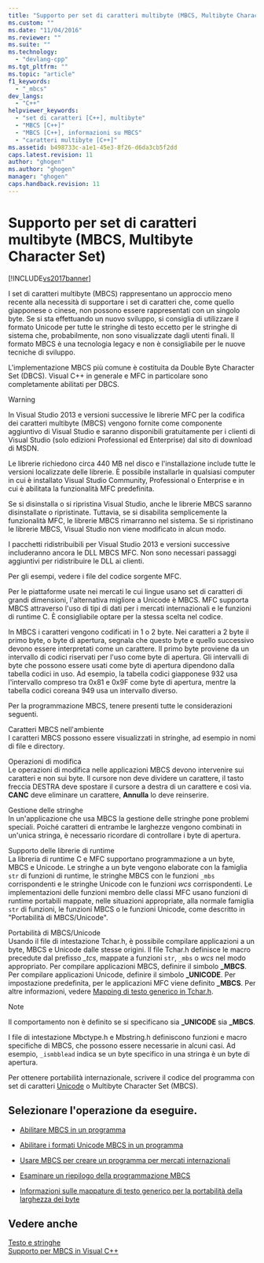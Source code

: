 ```yaml
---
title: "Supporto per set di caratteri multibyte (MBCS, Multibyte Character Set) | Microsoft Docs"
ms.custom: ""
ms.date: "11/04/2016"
ms.reviewer: ""
ms.suite: ""
ms.technology: 
  - "devlang-cpp"
ms.tgt_pltfrm: ""
ms.topic: "article"
f1_keywords: 
  - "_mbcs"
dev_langs: 
  - "C++"
helpviewer_keywords: 
  - "set di caratteri [C++], multibyte"
  - "MBCS [C++]"
  - "MBCS [C++], informazioni su MBCS"
  - "caratteri multibyte [C++]"
ms.assetid: b498733c-a1e1-45e3-8f26-d6da3cb5f2dd
caps.latest.revision: 11
author: "ghogen"
ms.author: "ghogen"
manager: "ghogen"
caps.handback.revision: 11
---
```

# Supporto per set di caratteri multibyte (MBCS, Multibyte Character Set)
[!INCLUDE[vs2017banner](../assembler/inline/includes/vs2017banner.md)]

I set di caratteri multibyte \(MBCS\) rappresentano un approccio meno recente alla necessità di supportare i set di caratteri che, come quello giapponese o cinese, non possono essere rappresentati con un singolo byte.  Se si sta effettuando un nuovo sviluppo, si consiglia di utilizzare il formato Unicode per tutte le stringhe di testo eccetto per le stringhe di sistema che, probabilmente, non sono visualizzate dagli utenti finali.  Il formato MBCS è una tecnologia legacy e non è consigliabile per le nuove tecniche di sviluppo.  
  
 L'implementazione MBCS più comune è costituita da Double Byte Character Set \(DBCS\).  Visual C\+\+ in generale e MFC in particolare sono completamente abilitati per DBCS.  
  
> [!WARNING]
>  In Visual Studio 2013 e versioni successive le librerie MFC per la codifica dei caratteri multibyte \(MBCS\) vengono fornite come componente aggiuntivo di Visual Studio e saranno disponibili gratuitamente per i clienti di Visual Studio \(solo edizioni Professional ed Enterprise\) dal sito di download di MSDN.  
>   
>  Le librerie richiedono circa 440 MB nel disco e l'installazione include tutte le versioni localizzate delle librerie.  È possibile installarle in qualsiasi computer in cui è installato Visual Studio Community, Professional o Enterprise e in cui è abilitata la funzionalità MFC predefinita.  
>   
>  Se si disinstalla o si ripristina Visual Studio, anche le librerie MBCS saranno disinstallate o ripristinate.  Tuttavia, se si disabilita semplicemente la funzionalità MFC, le librerie MBCS rimarranno nel sistema.  Se si ripristinano le librerie MBCS, Visual Studio non viene modificato in alcun modo.  
>   
>  I pacchetti ridistribuibili per Visual Studio 2013 e versioni successive includeranno ancora le DLL MBCS MFC.  Non sono necessari passaggi aggiuntivi per ridistribuire le DLL ai clienti.  
  
 Per gli esempi, vedere i file del codice sorgente MFC.  
  
 Per le piattaforme usate nei mercati le cui lingue usano set di caratteri di grandi dimensioni, l'alternativa migliore a Unicode è MBCS.  MFC supporta MBCS attraverso l'uso di tipi di dati per i mercati internazionali e le funzioni di runtime C.  È consigliabile optare per la stessa scelta nel codice.  
  
 In MBCS i caratteri vengono codificati in 1 o 2 byte.  Nei caratteri a 2 byte il primo byte, o byte di apertura, segnala che questo byte e quello successivo devono essere interpretati come un carattere.  Il primo byte proviene da un intervallo di codici riservati per l'uso come byte di apertura.  Gli intervalli di byte che possono essere usati come byte di apertura dipendono dalla tabella codici in uso.  Ad esempio, la tabella codici giapponese 932 usa l'intervallo compreso tra 0x81 e 0x9F come byte di apertura, mentre la tabella codici coreana 949 usa un intervallo diverso.  
  
 Per la programmazione MBCS, tenere presenti tutte le considerazioni seguenti.  
  
 Caratteri MBCS nell'ambiente  
 I caratteri MBCS possono essere visualizzati in stringhe, ad esempio in nomi di file e directory.  
  
 Operazioni di modifica  
 Le operazioni di modifica nelle applicazioni MBCS devono intervenire sui caratteri e non sui byte.  Il cursore non deve dividere un carattere, il tasto freccia DESTRA deve spostare il cursore a destra di un carattere e così via.  **CANC** deve eliminare un carattere, **Annulla** lo deve reinserire.  
  
 Gestione delle stringhe  
 In un'applicazione che usa MBCS la gestione delle stringhe pone problemi speciali.  Poiché caratteri di entrambe le larghezze vengono combinati in un'unica stringa, è necessario ricordare di controllare i byte di apertura.  
  
 Supporto delle librerie di runtime  
 La libreria di runtime C e MFC supportano programmazione a un byte, MBCS e Unicode.  Le stringhe a un byte vengono elaborate con la famiglia `str` di funzioni di runtime, le stringhe MBCS con le funzioni `_mbs` corrispondenti e le stringhe Unicode con le funzioni *wcs* corrispondenti.  Le implementazioni delle funzioni membro delle classi MFC usano funzioni di runtime portabili mappate, nelle situazioni appropriate, alla normale famiglia `str` di funzioni, le funzioni MBCS o le funzioni Unicode, come descritto in "Portabilità di MBCS\/Unicode".  
  
 Portabilità di MBCS\/Unicode  
 Usando il file di intestazione Tchar.h, è possibile compilare applicazioni a un byte, MBCS e Unicode dalle stesse origini.  Il file Tchar.h definisce le macro precedute dal prefisso *\_tcs*, mappate a funzioni `str`, `_mbs` o *wcs* nel modo appropriato.  Per compilare applicazioni MBCS, definire il simbolo **\_MBCS**.  Per compilare applicazioni Unicode, definire il simbolo **\_UNICODE**.  Per impostazione predefinita, per le applicazioni MFC viene definito **\_MBCS**.  Per altre informazioni, vedere [Mapping di testo generico in Tchar.h](../text/generic-text-mappings-in-tchar-h.md).  
  
> [!NOTE]
>  Il comportamento non è definito se si specificano sia **\_UNICODE** sia **\_MBCS**.  
  
 I file di intestazione Mbctype.h e Mbstring.h definiscono funzioni e macro specifiche di MBCS, che possono essere necessarie in alcuni casi.  Ad esempio, `_ismbblead` indica se un byte specifico in una stringa è un byte di apertura.  
  
 Per ottenere portabilità internazionale, scrivere il codice del programma con set di caratteri [Unicode](../text/support-for-unicode.md) o Multibyte Character Set \(MBCS\).  
  
## Selezionare l'operazione da eseguire.  
  
-   [Abilitare MBCS in un programma](../text/international-enabling.md)  
  
-   [Abilitare i formati Unicode MBCS in un programma](../text/internationalization-strategies.md)  
  
-   [Usare MBCS per creare un programma per mercati internazionali](../text/mbcs-programming-tips.md)  
  
-   [Esaminare un riepilogo della programmazione MBCS](../text/mbcs-programming-tips.md)  
  
-   [Informazioni sulle mappature di testo generico per la portabilità della larghezza dei byte](../text/generic-text-mappings-in-tchar-h.md)  
  
## Vedere anche  
 [Testo e stringhe](../text/text-and-strings-in-visual-cpp.md)   
 [Supporto per MBCS in Visual C\+\+](../text/mbcs-support-in-visual-cpp.md)